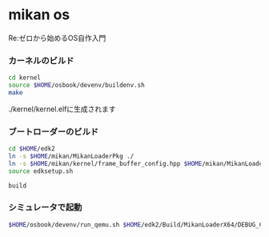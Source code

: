 # mikan os

Re:ゼロから始めるOS自作入門

### カーネルのビルド
```bash
cd kernel
source $HOME/osbook/devenv/buildenv.sh
make
```
./kernel/kernel.elfに生成されます

### ブートローダーのビルド
```bash
cd $HOME/edk2
ln -s $HOME/mikan/MikanLoaderPkg ./
ln -s $HOME/mikan/kernel/frame_buffer_config.hpp $HOME/mikan/MikanLoaderPkg/frame_buffer_config.hpp
source edksetup.sh

build
```

### シミュレータで起動
```bash
$HOME/osbook/devenv/run_qemu.sh $HOME/edk2/Build/MikanLoaderX64/DEBUG_CLANG38/X64/Loader.efi $HOME/mikan/kernel/kernel.elf
```
